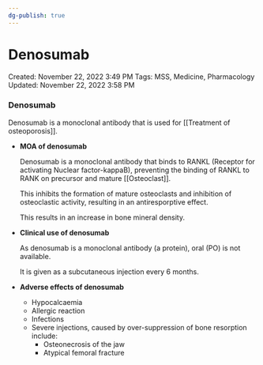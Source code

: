 ```yaml
---
dg-publish: true
---
```


# Denosumab

Created: November 22, 2022 3:49 PM
Tags: MSS, Medicine, Pharmacology
Updated: November 22, 2022 3:58 PM

### Denosumab

Denosumab is a monoclonal antibody that is used for [[Treatment of osteoporosis]].

- ********************************MOA of denosumab********************************
    
    Denosumab is a monoclonal antibody that binds to RANKL (Receptor for activating Nuclear factor-kappaB), preventing the binding of RANKL to RANK on precursor and mature [[Osteoclast]].
    
    This inhibits the formation of mature osteoclasts and inhibition of osteoclastic activity, resulting in an antiresporptive effect.
    
    This results in an increase in bone mineral density.
    
- **************************************************Clinical use of denosumab**************************************************
    
    As denosumab is a monoclonal antibody (a protein), oral (PO) is not available.
    
    It is given as a subcutaneous injection every 6 months.
    
- ********************************************************Adverse effects of denosumab********************************************************
    - Hypocalcaemia
    - Allergic reaction
    - Infections
    - Severe injections, caused by over-suppression of bone resorption include:
        - Osteonecrosis of the jaw
        - Atypical femoral fracture